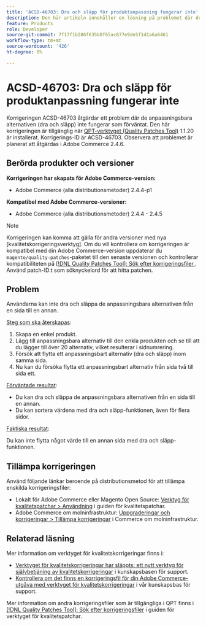 ```yaml
---
title: 'ACSD-46703: Dra och släpp för produktanpassning fungerar inte'
description: Den här artikeln innehåller en lösning på problemet där dra och släpp för de anpassningsbara alternativen inte fungerar som förväntat.
feature: Products
role: Developer
source-git-commit: 7f17f1b286f635b8f65ac877e9de5f1d1a6a6461
workflow-type: tm+mt
source-wordcount: '426'
ht-degree: 0%

---
```


# ACSD-46703: Dra och släpp för produktanpassning fungerar inte

Korrigeringen ACSD-46703 åtgärdar ett problem där de anpassningsbara alternativen (dra och släpp) inte fungerar som förväntat. Den här korrigeringen är tillgänglig när [QPT-verktyget (Quality Patches Tool)](https://experienceleague.adobe.com/en/docs/commerce-knowledge-base/kb/announcements/commerce-announcements/magento-quality-patches-released-new-tool-to-self-serve-quality-patches) 1.1.20 är installerat. Korrigerings-ID är ACSD-46703. Observera att problemet är planerat att åtgärdas i Adobe Commerce 2.4.6.

## Berörda produkter och versioner

**Korrigeringen har skapats för Adobe Commerce-version:**

* Adobe Commerce (alla distributionsmetoder) 2.4.4-p1

**Kompatibel med Adobe Commerce-versioner:**

* Adobe Commerce (alla distributionsmetoder) 2.4.4 - 2.4.5

>[!NOTE]
>
>Korrigeringen kan komma att gälla för andra versioner med nya [kvalitetskorrigeringsverktyg]. Om du vill kontrollera om korrigeringen är kompatibel med din Adobe Commerce-version uppdaterar du `magento/quality-patches`-paketet till den senaste versionen och kontrollerar kompatibiliteten på [[!DNL Quality Patches Tool]: Sök efter korrigeringsfiler ](https://experienceleague.adobe.com/tools/commerce-quality-patches/index.html). Använd patch-ID:t som söknyckelord för att hitta patchen.

## Problem

Användarna kan inte dra och släppa de anpassningsbara alternativen från en sida till en annan.

<u>Steg som ska återskapas</u>:

1. Skapa en enkel produkt.
1. Lägg till anpassningsbara alternativ till den enkla produkten och se till att du lägger till över 20 alternativ, vilket resulterar i sidnumrering.
1. Försök att flytta ett anpassningsbart alternativ (dra och släpp) inom samma sida.
1. Nu kan du försöka flytta ett anpassningsbart alternativ från sida två till sida ett.

<u>Förväntade resultat</u>:

* Du kan dra och släppa de anpassningsbara alternativen från en sida till en annan.
* Du kan sortera värdena med dra och släpp-funktionen, även för flera sidor.

<u>Faktiska resultat</u>:

Du kan inte flytta något värde till en annan sida med dra och släpp-funktionen.

## Tillämpa korrigeringen

Använd följande länkar beroende på distributionsmetod för att tillämpa enskilda korrigeringsfiler:

* Lokalt för Adobe Commerce eller Magento Open Source: [Verktyg för kvalitetspatchar > Användning](https://experienceleague.adobe.com/docs/commerce-operations/tools/quality-patches-tool/usage.html) i guiden för kvalitetspatchar.
* Adobe Commerce om molninfrastruktur: [Uppgraderingar och korrigeringar > Tillämpa korrigeringar](https://experienceleague.adobe.com/docs/commerce-cloud-service/user-guide/develop/upgrade/apply-patches.html) i Commerce om molninfrastruktur.

## Relaterad läsning

Mer information om verktyget för kvalitetskorrigeringar finns i:

* [Verktyget för kvalitetskorrigeringar har släppts: ett nytt verktyg för självbetjäning av kvalitetskorrigeringar](https://experienceleague.adobe.com/en/docs/commerce-knowledge-base/kb/announcements/commerce-announcements/magento-quality-patches-released-new-tool-to-self-serve-quality-patches) i kunskapsbasen för support.
* [Kontrollera om det finns en korrigeringsfil för din Adobe Commerce-utgåva med verktyget för kvalitetskorrigeringar](https://experienceleague.adobe.com/docs/commerce-knowledge-base/kb/support-tools/patches/check-patch-for-magento-issue-with-magento-quality-patches.html) i vår kunskapsbas för support.

Mer information om andra korrigeringsfiler som är tillgängliga i QPT finns i [[!DNL Quality Patches Tool]: Sök efter korrigeringsfiler](https://experienceleague.adobe.com/tools/commerce-quality-patches/index.html) i guiden för verktyget för kvalitetspatchar.
